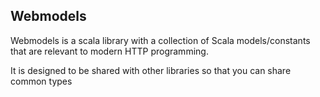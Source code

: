 ## Webmodels

Webmodels is a scala library with a collection of Scala models/constants that are relevant to modern HTTP programming.

It is designed to be shared with other libraries so that you can share common types
